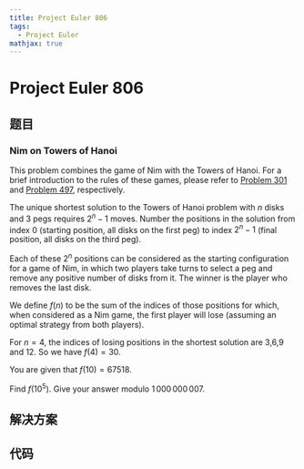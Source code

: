 ```yaml
---
title: Project Euler 806
tags:
  - Project Euler
mathjax: true
---
```

<escape><!-- more --></escape>
    
# Project Euler 806
## 题目
### Nim on Towers of Hanoi

This problem combines the game of Nim with the Towers of Hanoi. For a brief introduction to the rules of these games, please refer to <a href="problem=301">Problem 301</a> and <a href="problem=497">Problem 497</a>, respectively.

The unique shortest solution to the Towers of Hanoi problem with $n$ disks and $3$ pegs requires $2^n-1$ moves. Number the positions in the solution from index 0 (starting position, all disks on the first peg) to index $2^n-1$ (final position, all disks on the third peg).

Each of these $2^n$ positions can be considered as the starting configuration for a game of Nim, in which two players take turns to select a peg and remove any positive number of disks from it. The winner is the player who removes the last disk.

We define $f(n)$ to be the sum of the indices of those positions for which, when considered as a Nim game, the first player will lose (assuming an optimal strategy from both players).

For $n=4$, the indices of losing positions in the shortest solution are 3,6,9 and 12. So we have $f(4) = 30$.

You are given that $f(10) = 67518$.

Find $f(10^5)$. Give your answer modulo $1\,000\,000\,007$.


## 解决方案


## 代码


